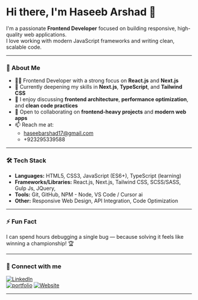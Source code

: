# Hi there, I'm Haseeb Arshad 👋

I'm a passionate **Frontend Developer** focused on building responsive, high-quality web applications.  
I love working with modern JavaScript frameworks and writing clean, scalable code.

---

### 🚀 About Me
- 👨‍💻 Frontend Developer with a strong focus on **React.js** and **Next.js**
- 🌱 Currently deepening my skills in **Next.js**, **TypeScript**, and **Tailwind CSS**
- 💬 I enjoy discussing **frontend architecture**, **performance optimization**, and **clean code practices**
- 🤝 Open to collaborating on **frontend-heavy projects** and **modern web apps**
- 📫 Reach me at:
  - [haseebarshad17@gmail.com](mailto:haseebarshad17@gmail.com)
  - +923295339588

---

### 🛠️ Tech Stack
- **Languages:** HTML5, CSS3, JavaScript (ES6+), TypeScript (learning)
- **Frameworks/Libraries:** React.js, Next.js, Tailwind CSS, SCSS/SASS, Gulp Js, JQuery, 
- **Tools:** Git, GitHub, NPM - Node, VS Code / Cursor ai
- **Other:** Responsive Web Design, API Integration, Code Optimization

---

### ⚡ Fun Fact
I can spend hours debugging a single bug — because solving it feels like winning a championship! 🏆

---

### 🔗 Connect with me
[![LinkedIn](https://img.shields.io/badge/LinkedIn-blue?logo=linkedin&style=for-the-badge)](https://linkedin.com/in/haseebarshad17)  
[![portfolio](https://img.shields.io/badge/Portfolio-Website-blueviolet?style=for-the-badge)](https://github.com/haseebarshad17?tab=repositories)
[![Website](https://img.shields.io/badge/Portfolio-Website-blueviolet?style=for-the-badge)](https://haseebarshad17.vercel.app)

---
